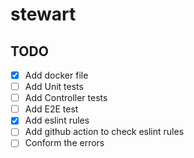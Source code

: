 # stewart

## TODO

- [x] Add docker file
- [ ] Add Unit tests
- [ ] Add Controller tests
- [ ] Add E2E test
- [x] Add eslint rules
- [ ] Add github action to check eslint rules
- [ ] Conform the errors
